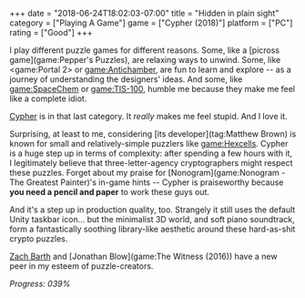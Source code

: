 +++
date = "2018-06-24T18:02:03-07:00"
title = "Hidden in plain sight"
category = ["Playing A Game"]
game = ["Cypher (2018)"]
platform = ["PC"]
rating = ["Good"]
+++

I play different puzzle games for different reasons.  Some, like a [picross game](game:Pepper's Puzzles), are relaxing ways to unwind.  Some, like <game:Portal 2> or <game:Antichamber>, are fun to learn and explore -- as a journey of understanding the designers' ideas.  And some, like <game:SpaceChem> or <game:TIS-100>, humble me because they make me feel like a complete idiot.

[Cypher](game:Cypher (2018)) is in that last category.  It <i>really</i> makes me feel stupid.  And I love it.

Surprising, at least to me, considering [its developer](tag:Matthew Brown) is known for small and relatively-simple puzzlers like <game:Hexcells>.  Cypher is a huge step up in terms of complexity: after spending a few hours with it, I legitimately believe that three-letter-agency cryptographers might respect these puzzles.  Forget about my praise for [Nonogram](game:Nonogram - The Greatest Painter)'s in-game hints -- Cypher is praiseworthy because <b>you need a pencil and paper</b> to work these guys out.

And it's a step up in production quality, too.  Strangely it still uses the default Unity taskbar icon... but the minimalist 3D world, and soft piano soundtrack, form a fantastically soothing library-like aesthetic around these hard-as-shit crypto puzzles.

[Zach Barth](tag:Zachtronics) and [Jonathan Blow](game:The Witness (2016)) have a new peer in my esteem of puzzle-creators.

<i>Progress: 039\%</i>
